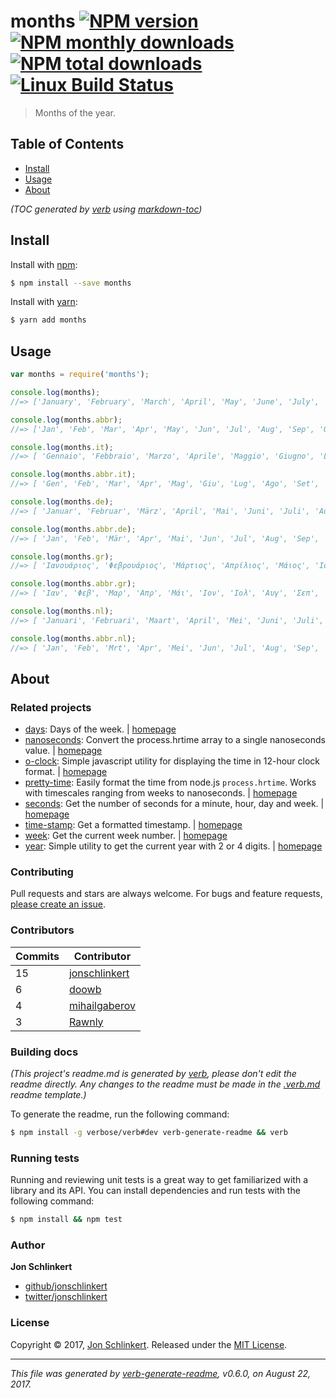 # months [![NPM version](https://img.shields.io/npm/v/months.svg?style=flat)](https://www.npmjs.com/package/months) [![NPM monthly downloads](https://img.shields.io/npm/dm/months.svg?style=flat)](https://npmjs.org/package/months)  [![NPM total downloads](https://img.shields.io/npm/dt/months.svg?style=flat)](https://npmjs.org/package/months) [![Linux Build Status](https://img.shields.io/travis/datetime/months.svg?style=flat&label=Travis)](https://travis-ci.org/datetime/months)

> Months of the year.

## Table of Contents

- [Install](#install)
- [Usage](#usage)
- [About](#about)

_(TOC generated by [verb](https://github.com/verbose/verb) using [markdown-toc](https://github.com/jonschlinkert/markdown-toc))_

## Install

Install with [npm](https://www.npmjs.com/):

```sh
$ npm install --save months
```

Install with [yarn](https://yarnpkg.com):

```sh
$ yarn add months
```

## Usage

```js
var months = require('months');

console.log(months);
//=> ['January', 'February', 'March', 'April', 'May', 'June', 'July', 'August', 'September', 'October', 'November', 'December']

console.log(months.abbr);
//=> ['Jan', 'Feb', 'Mar', 'Apr', 'May', 'Jun', 'Jul', 'Aug', 'Sep', 'Oct', 'Nov', 'Dec']

console.log(months.it);
//=> [ 'Gennaio', 'Febbraio', 'Marzo', 'Aprile', 'Maggio', 'Giugno', 'Luglio', 'Agosto', 'Settembre', 'Ottobre', 'Novembre', 'Dicembre' ]

console.log(months.abbr.it);
//=> [ 'Gen', 'Feb', 'Mar', 'Apr', 'Mag', 'Giu', 'Lug', 'Ago', 'Set', 'Ott', 'Nov', 'Dic' ]

console.log(months.de);
//=> [ 'Januar', 'Februar', 'März', 'April', 'Mai', 'Juni', 'Juli', 'August', 'September', 'Oktober', 'November', 'Dezember']

console.log(months.abbr.de);
//=> [ 'Jan', 'Feb', 'Mär', 'Apr', 'Mai', 'Jun', 'Jul', 'Aug', 'Sep', 'Okt', 'Nov', 'Dez' ]

console.log(months.gr);
//=> [ 'Ιανουάριος', 'Φεβρουάριος', 'Μάρτιος', 'Απρίλιος', 'Μάιος', 'Ιούνιος', 'Ιούλιος', 'Αύγουστος', 'Σεπτέμβριος', 'Οκτώβριος', 'Νοέμβριος', 'Δεκέμβριος' ];

console.log(months.abbr.gr);
//=> [ 'Ιαν', 'Φεβ', 'Μαρ', 'Απρ', 'Μάι', 'Ιον', 'Ιολ', 'Αυγ', 'Σεπ', 'Οκτ', 'Νοε', 'Δεκ' ]

console.log(months.nl);
//=> [ 'Januari', 'Februari', 'Maart', 'April', 'Mei', 'Juni', 'Juli', 'Augustus', 'September', 'Oktober', 'November', 'December' ];

console.log(months.abbr.nl);
//=> [ 'Jan', 'Feb', 'Mrt', 'Apr', 'Mei', 'Jun', 'Jul', 'Aug', 'Sep', 'Okt', 'Nov', 'Dec' ]
```

## About

### Related projects

* [days](https://www.npmjs.com/package/days): Days of the week. | [homepage](https://github.com/jonschlinkert/days "Days of the week.")
* [nanoseconds](https://www.npmjs.com/package/nanoseconds): Convert the process.hrtime array to a single nanoseconds value. | [homepage](https://github.com/jonschlinkert/nanoseconds "Convert the process.hrtime array to a single nanoseconds value.")
* [o-clock](https://www.npmjs.com/package/o-clock): Simple javascript utility for displaying the time in 12-hour clock format. | [homepage](https://github.com/jonschlinkert/o-clock "Simple javascript utility for displaying the time in 12-hour clock format.")
* [pretty-time](https://www.npmjs.com/package/pretty-time): Easily format the time from node.js `process.hrtime`. Works with timescales ranging from weeks to nanoseconds. | [homepage](https://github.com/jonschlinkert/pretty-time "Easily format the time from node.js `process.hrtime`. Works with timescales ranging from weeks to nanoseconds.")
* [seconds](https://www.npmjs.com/package/seconds): Get the number of seconds for a minute, hour, day and week. | [homepage](https://github.com/jonschlinkert/seconds "Get the number of seconds for a minute, hour, day and week.")
* [time-stamp](https://www.npmjs.com/package/time-stamp): Get a formatted timestamp. | [homepage](https://github.com/jonschlinkert/time-stamp "Get a formatted timestamp.")
* [week](https://www.npmjs.com/package/week): Get the current week number. | [homepage](https://github.com/datetime/week "Get the current week number.")
* [year](https://www.npmjs.com/package/year): Simple utility to get the current year with 2 or 4 digits. | [homepage](https://github.com/jonschlinkert/year "Simple utility to get the current year with 2 or 4 digits.")

### Contributing

Pull requests and stars are always welcome. For bugs and feature requests, [please create an issue](../../issues/new).

### Contributors

| **Commits** | **Contributor** |  
| --- | --- |  
| 15 | [jonschlinkert](https://github.com/jonschlinkert) |  
| 6  | [doowb](https://github.com/doowb) |  
| 4  | [mihailgaberov](https://github.com/mihailgaberov) |  
| 3  | [Rawnly](https://github.com/Rawnly) |  

### Building docs

_(This project's readme.md is generated by [verb](https://github.com/verbose/verb-generate-readme), please don't edit the readme directly. Any changes to the readme must be made in the [.verb.md](.verb.md) readme template.)_

To generate the readme, run the following command:

```sh
$ npm install -g verbose/verb#dev verb-generate-readme && verb
```

### Running tests

Running and reviewing unit tests is a great way to get familiarized with a library and its API. You can install dependencies and run tests with the following command:

```sh
$ npm install && npm test
```

### Author

**Jon Schlinkert**

* [github/jonschlinkert](https://github.com/jonschlinkert)
* [twitter/jonschlinkert](https://twitter.com/jonschlinkert)

### License

Copyright © 2017, [Jon Schlinkert](https://github.com/jonschlinkert).
Released under the [MIT License](LICENSE).

***

_This file was generated by [verb-generate-readme](https://github.com/verbose/verb-generate-readme), v0.6.0, on August 22, 2017._